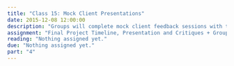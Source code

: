 ```yaml
---
title: "Class 15: Mock Client Presentations"
date: 2015-12-08 12:00:00
description: "Groups will complete mock client feedback sessions with the class, and the class will evaluate the sessions based on the project goals and usability testing results.  We'll also complete self assessments and the course evaluation."
assignment: "Final Project Timeline, Presentation and Critiques + Group/Self Assessment (Due Finals Week)"
reading: "Nothing assigned yet."
due: "Nothing assigned yet."
part: "4"
---
```


